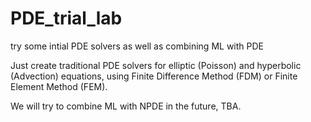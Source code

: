 # PDE_trial_lab
 try some intial PDE solvers as well as combining ML with PDE
   
 Just create traditional PDE solvers for elliptic (Poisson) and hyperbolic (Advection) equations, using Finite Difference Method (FDM) or Finite Element Method (FEM).
   
 We will try to combine ML with NPDE in the future, TBA.
